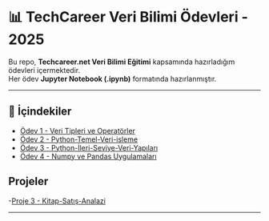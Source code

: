 # 📊 TechCareer Veri Bilimi Ödevleri - 2025

Bu repo, **Techcareer.net Veri Bilimi Eğitimi** kapsamında hazırladığım ödevleri içermektedir.  
Her ödev **Jupyter Notebook (.ipynb)** formatında hazırlanmıştır.

---

## 📂 İçindekiler

- [Ödev 1 - Veri Tipleri ve Operatörler](./Ödev%201.ipynb)  
- [Ödev 2 - Python-Temel-Veri-isleme](./odev2.ipynb) 
- [Ödev 3 - Python-İleri-Seviye-Veri-Yapıları](./ödev3.ipynb)
- [Ödev 4 - Numpy ve Pandas Uygulamaları](./ödev4.ipynb)

## Projeler
-[Proje 3 - Kitap-Satış-Analazi](./kitap_satis_analiz.py)


---
